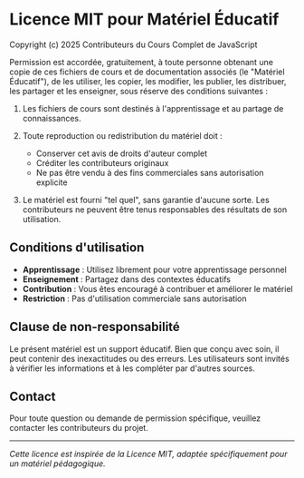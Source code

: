 # Licence MIT pour Matériel Éducatif

Copyright (c) 2025 Contributeurs du Cours Complet de JavaScript

Permission est accordée, gratuitement, à toute personne obtenant une copie
de ces fichiers de cours et de documentation associés (le "Matériel Éducatif"),
de les utiliser, les copier, les modifier, les publier, les distribuer,
les partager et les enseigner, sous réserve des conditions suivantes :

1. Les fichiers de cours sont destinés à l'apprentissage et au partage de connaissances.

2. Toute reproduction ou redistribution du matériel doit :

   - Conserver cet avis de droits d'auteur complet
   - Créditer les contributeurs originaux
   - Ne pas être vendu à des fins commerciales sans autorisation explicite

3. Le matériel est fourni "tel quel", sans garantie d'aucune sorte. Les
   contributeurs ne peuvent être tenus responsables des résultats de son
   utilisation.

## Conditions d'utilisation

- **Apprentissage** : Utilisez librement pour votre apprentissage personnel
- **Enseignement** : Partagez dans des contextes éducatifs
- **Contribution** : Vous êtes encouragé à contribuer et améliorer le matériel
- **Restriction** : Pas d'utilisation commerciale sans autorisation

## Clause de non-responsabilité

Le présent matériel est un support éducatif. Bien que conçu avec soin, il peut
contenir des inexactitudes ou des erreurs. Les utilisateurs sont invités à
vérifier les informations et à les compléter par d'autres sources.

## Contact

Pour toute question ou demande de permission spécifique, veuillez contacter
les contributeurs du projet.

---

_Cette licence est inspirée de la Licence MIT, adaptée spécifiquement pour un
matériel pédagogique._
